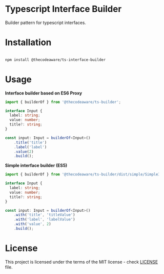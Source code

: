 # Typescript Interface Builder

Builder pattern for typescript interfaces.

# Installation

```bash

npm install @thecodeaware/ts-interface-builder

```

# Usage

__Interface builder based on ES6 Proxy__

```typescript
import { builderOf } from '@thecodeaware/ts-builder'; 

interface Input {
  label: string;
  value: number;
  title?: string;
}

const input: Input = builderOf<Input>()
    .title('title')
    .label('label')
    .value(2)
    .build();
```

__Simple interface builder (ES5)__

```typescript
import { builderOf } from '@thecodeaware/ts-builder/dist/simple/SimpleInterfaceBuilder'; 

interface Input {
  label: string;
  value: number;
  title?: string;
}

const input: Input = builderOf<Input>()
    .with('title', 'titleValue')
    .with('label', 'labelValue')
    .with('value', 2)
    .build();
```

# License
This project is licensed under the terms of the MIT license - check [LICENSE](./LICENSE.md) file.